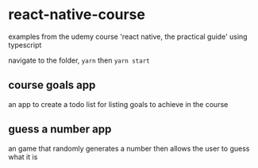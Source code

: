 # react-native-course

examples from the udemy course 'react native, the practical guide' using typescript <br />

navigate to the folder, `yarn` then `yarn start`

## course goals app

an app to create a todo list for listing goals to achieve in the course

## guess a number app

an game that randomly generates a number then allows the user to guess what it is
